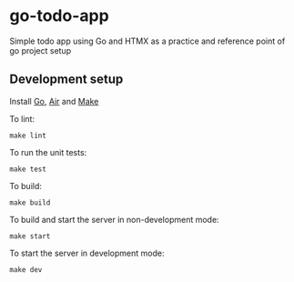 # go-todo-app
Simple todo app using Go and HTMX as a practice and reference point of go project setup

## Development setup

Install [Go](https://go.dev/doc/install), [Air](https://github.com/air-verse/air) and [Make](https://www.gnu.org/software/make/)

To lint:

`make lint`

To run the unit tests:

`make test`

To build:

`make build`

To build and start the server in non-development mode:

`make start`

To start the server in development mode:

`make dev`